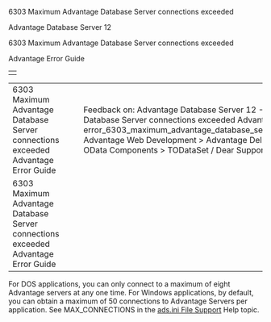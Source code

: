 6303 Maximum Advantage Database Server connections exceeded




Advantage Database Server 12  

6303 Maximum Advantage Database Server connections exceeded

Advantage Error Guide

|  |
| --- |
|  |

|  |  |  |  |  |
| --- | --- | --- | --- | --- |
| 6303 Maximum Advantage Database Server connections exceeded  Advantage Error Guide |  |  | Feedback on: Advantage Database Server 12 - 6303 Maximum Advantage Database Server connections exceeded Advantage Error Guide error\_6303\_maximum\_advantage\_database\_server\_connections\_exceeded Advantage Web Development > Advantage Delphi OData Client > Delphi OData Components > TODataSet / Dear Support Staff, |  |
| 6303 Maximum Advantage Database Server connections exceeded  Advantage Error Guide |  |  |  |  |

For DOS applications, you can only connect to a maximum of eight Advantage servers at any one time. For Windows applications, by default, you can obtain a maximum of 50 connections to Advantage Servers per application. See MAX\_CONNECTIONS in the [ads.ini File Support](master_ads_ini_file_support.htm) Help topic.